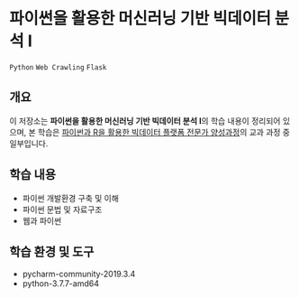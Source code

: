 # 파이썬을 활용한 머신러닝 기반 빅데이터 분석 I

`Python` `Web Crawling` `Flask`

## 개요

이 저장소는 **파이썬을 활용한 머신러닝 기반 빅데이터 분석 I**의 학습 내용이 정리되어 있으며, 본 학습은 [파이썬과 R을 활용한 빅데이터 플랫폼 전문가 양성과정](https://github.com/hwahyeon/itwill-bootcamp-bigdata)의 교과 과정 중 일부입니다.

## 학습 내용
- 파이썬 개발환경 구축 및 이해
- 파이썬 문법 및 자료구조
- 웹과 파이썬

## 학습 환경 및 도구
- pycharm-community-2019.3.4
- python-3.7.7-amd64
